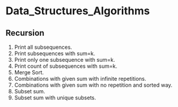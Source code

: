 # Data_Structures_Algorithms

## Recursion
1. Print all subsequences.
2. Print subsequences with sum=k.
3. Print only one subsequence with sum=k.
4. Print count of subsequences with sum=k.
5. Merge Sort.
6. Combinations with given sum with infinite repetitions.
7. Combinations with given sum with no repetition and sorted way.
8. Subset sum.
9. Subset sum with unique subsets.